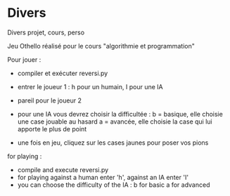 # Divers
Divers projet, cours, perso

Jeu Othello réalisé pour le cours "algorithmie et programmation" 

Pour jouer :

- compiler et exécuter reversi.py
- entrer le joueur 1 : h pour un humain, I pour une IA
- pareil pour le joueur 2

- pour une IA vous devrez choisir la difficultée : 
  b = basique, elle choisie une case jouable au hasard
  a = avancée, elle choisie la case qui lui apporte le plus de point

- une fois en jeu, cliquez sur les cases jaunes pour poser vos pions

for playing : 

- compile and execute reversi.py
- for playing against a human enter 'h', against an IA enter 'I'
- you can choose the difficulty of the IA :
  b for basic
  a for advanced 

